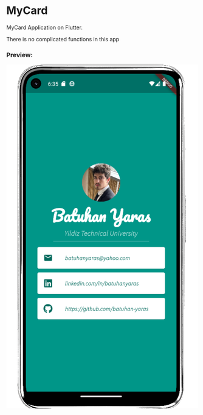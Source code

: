 # MyCard

MyCard Application on Flutter.

There is no complicated functions in this app

### Preview:
![Application Interface](/images/MyCardInterface.png)

